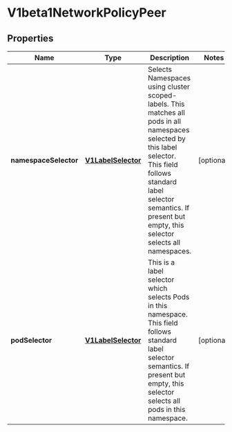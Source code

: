 
# V1beta1NetworkPolicyPeer

## Properties
Name | Type | Description | Notes
------------ | ------------- | ------------- | -------------
**namespaceSelector** | [**V1LabelSelector**](V1LabelSelector.md) | Selects Namespaces using cluster scoped-labels.  This matches all pods in all namespaces selected by this label selector. This field follows standard label selector semantics. If present but empty, this selector selects all namespaces. |  [optional]
**podSelector** | [**V1LabelSelector**](V1LabelSelector.md) | This is a label selector which selects Pods in this namespace. This field follows standard label selector semantics. If present but empty, this selector selects all pods in this namespace. |  [optional]



